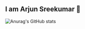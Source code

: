 ## I am Arjun Sreekumar 👋
![Anurag's GitHub stats](https://github-readme-stats.vercel.app/api?username=ArjuntheSreekumar&show_icons=true&bg_color=00000000)
